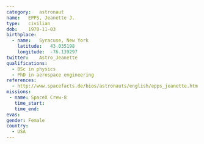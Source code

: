 ```yaml
---
category:	astronaut
name:	EPPS, Jeanette J.
type:	civilian
dob:	1970-11-03
birthplace:
  - name:	Syracuse, New York
    latitude:	43.035198
    longitude:	-76.139297
twitter:	Astro_Jeanette
qualifications:
  - BSc in physics
  - PhD in aerospace engineering
references:
  - http://www.spacefacts.de/bios/astronauts/english/epps_jeanette.htm
missions:
 - name: SpaceX Crew-8
   time_start:
   time_end:
evas:
gender:	Female
country:
  - USA
---
```

